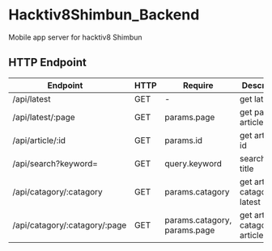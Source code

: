 # Hacktiv8Shimbun_Backend
Mobile app server for hacktiv8 Shimbun

## HTTP Endpoint
| Endpoint         | HTTP | Require   | Description          |
|------------------|------|-----------|----------------------|
| /api/latest      | GET  | -         | get latest 10         |
| /api/latest/:page | GET  | params.page |  get page, 10 articles/page |
| /api/article/:id | GET  | params.id | get article by id  |
| /api/search?keyword= | GET | query.keyword | search by title |
| /api/catagory/:catagory | GET | params.catagory | get article by catagory latest 10 |
| /api/catagory/:catagory/:page | GET | params.catagory, params.page | get article by catagory, 10 articles/page |
